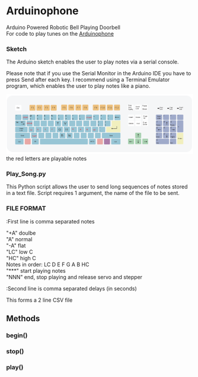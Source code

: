 # Arduinophone
Arduino Powered Robotic Bell Playing Doorbell  
For code to play tunes on the [Arduinophone](https://www.youtube.com/watch?time_continue=1&v=WLKqLVUCKDU)  

### Sketch
The Arduino sketch enables the user to play notes via a serial console.  
  
Please note that if you use the Serial Monitor in the Arduino IDE you have to press Send after each key. I recommend using a Terminal Emulator program, which enables the user to play notes like a piano.

![keymap](https://github.com/JeffreyLevine/Arduinophone/blob/master/Docs/keymap.png)  
the red letters are playable notes

### Play_Song.py
This Python script allows the user to send long sequences of notes stored in a text file. Script requires 1 argument, the name of the file to be sent.

### FILE FORMAT
:First line is comma separated notes  
  
"+A" doulbe  
"A" normal  
"-A" flat  
"LC" low C  
"HC" high C  
Notes in order: LC D E F G A B HC  
"***" start playing notes  
"NNN" end, stop playing and release servo and stepper  
  
:Second line is comma separated delays (in seconds)  

This forms a 2 line CSV file  

## Methods  
### begin()  

### stop()  

### play()  
